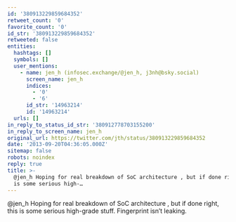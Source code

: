 ```yaml
---
id: '380913229859684352'
retweet_count: '0'
favorite_count: '0'
id_str: '380913229859684352'
retweeted: false
entities:
  hashtags: []
  symbols: []
  user_mentions:
    - name: jen_h (infosec.exchange/@jen_h, j3nh@bsky.social)
      screen_name: jen_h
      indices:
        - '0'
        - '6'
      id_str: '14963214'
      id: '14963214'
  urls: []
in_reply_to_status_id_str: '380912778703155200'
in_reply_to_screen_name: jen_h
original_url: https://twitter.com/jth/status/380913229859684352
date: '2013-09-20T04:36:05.000Z'
sitemap: false
robots: noindex
reply: true
title: >-
  @jen_h Hoping for real breakdown of SoC architecture , but if done right, this
  is some serious high-…
---
```


@jen_h Hoping for real breakdown of SoC architecture , but if done right, this is some serious high-grade stuff. Fingerprint isn’t leaking.
